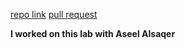 [repo link](https://github.com/eng-ehabsaleh/Pythonisms)
[pull request](https://github.com/eng-ehabsaleh/Pythonisms/pull/1)

**I worked on this lab with Aseel Alsaqer**
